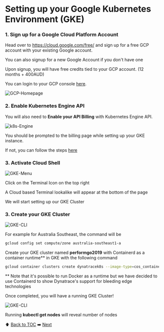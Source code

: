 # Setting up your Google Kubernetes Environment (GKE)

### 1. Sign up for a Google Cloud Platform Account

Head over to https://cloud.google.com/free/ and sign up for a free GCP account with your existing Google account. 

You can also signup for a new Google Account if you don't have one

Upon signup, you will have free credits tied to your GCP account. (12 months + 400AUD)

You can login to your GCP console [here](https://console.cloud.google.com/home/).

![GCP-Homepage](https://github.com/Nodnarboen/HOT-k8s/blob/master/assets/Picture1.png)

### 2. Enable Kubernetes Engine API 

You will also need to <b>Enable your API Billing</b> with Kubernetes Engine API. 

![k8s-Engine](https://github.com/Nodnarboen/HOT-k8s/blob/master/assets/Picture3.png)

You should be prompted to the billing page while setting up your GKE instance. 

If not, you can follow the steps [here](https://support.google.com/googleapi/answer/6158867?hl=en)

### 3. Activate Cloud Shell

![GKE-Menu](https://github.com/Nodnarboen/HOT-k8s/blob/master/assets/Picture4.png)

Click on the Terminal Icon on the top right

A Cloud based Terminal lookalike will appear at the bottom of the page

We will start setting up our GKE Cluster 

### 3. Create your GKE Cluster

![GKE-CLI](https://github.com/Nodnarboen/HOT-k8s/blob/master/assets/Picture5.png)

For example for Australia Southeast, the command will be 

```bash
gcloud config set compute/zone australia-southeast1-a
```

Create your GKE cluster named <b>performgo2019</b> with Containerd as a container runtime** in GKE with the following command

```bash
gcloud container clusters create dynatracek8s --image-type=cos_containerd --cluster-version=1.11 
```

** Note that it's possible to run Docker as a runtime but we have decided to use Containerd to show Dynatrace's support for bleeding edge technologies

Once completed, you will have a running GKE Cluster!

![GKE-CLI](https://github.com/Nodnarboen/HOT-k8s/blob/master/assets/Picture6.png)

Running <b>kubectl get nodes</b> will reveal number of nodes

:arrow_up: [Back to TOC](/README.md)  :arrow_right: [Next](../lab2/README.md)

